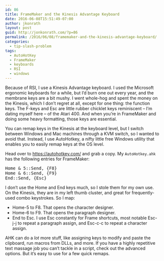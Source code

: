 ```yaml
---
id: 86
title: FrameMaker and the Kinesis Advantage Keyboard
date: 2016-06-08T15:51:49-07:00
author: jkonrath
layout: post
guid: http://jonkonrath.com/?p=86
permalink: /2016/06/08/framemaker-and-the-kinesis-advantage-keyboard/
categories:
  - tip-slash-problem
tags:
  - AutoHotKey
  - FrameMaker
  - keyboards
  - RSI
  - windows
---
```

Because of RSI, I use a Kinesis Advantage keyboard. I used the Microsoft ergonomic keyboards for a while, but I&#8217;d burn one out every year, and the membrane keys are a bit mushy. I went whole-hog and spent the money on the Kinesis, which I don&#8217;t regret at all, except for one thing: the function keys. The F-keys and Esc are little rubber chicklet keys reminiscent &#8211; I&#8217;m dating myself here &#8211; of the Atari 400. And when you&#8217;re in FrameMaker and doing some heavy formatting, those keys are essential.

You can remap keys in the Kinesis at the keyboard level, but I switch between Windows and Mac machines through a KVM switch, so I wanted to avoid that. Instead, I use AutoHotkey, a nifty little free Windows utility that enables you to easily remap keys at the OS level.

Head over to <a href="https://autohotkey.com/" target="_blank" rel="noopener noreferrer">https://autohotkey.com/</a> and grab a copy. My `AutoHotkey.ahk` has the following entries for FrameMaker:

<pre>Home & 5::Send, {F8}
Home & 6::Send, {F9}
End::Send, {Esc}</pre>

I don&#8217;t use the Home and End keys much, so I stole them for my own use. On the Kinesis, they are in my left thumb cluster, and great for frequently-used combo keystrokes. So I map:

  * Home-5 to F8. That opens the character designer.
  * Home-6 to F9. That opens the paragraph designer.
  * End to Esc. I use Esc constantly for Frame shortcuts, most notable Esc-j-j to repeat a paragraph assign, and Esc-c-c to repeat a character assign.

AHK can do a _lot_ more stuff, like assigning keys to modify and paste the clipboard, run macros from DLLs, and more. If you have a highly repetitive text massage job you can&#8217;t tackle in a script, check out the advanced options. But it&#8217;s easy to use for a few quick remaps.

&nbsp;